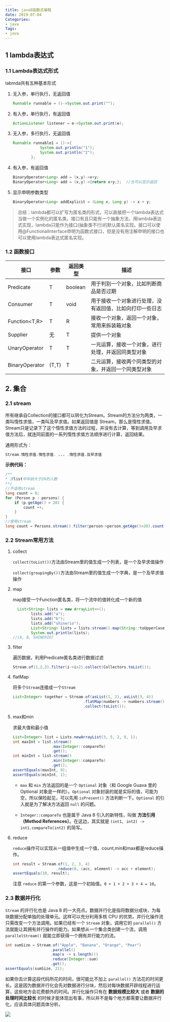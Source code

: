 ```yaml
---
title: java8函数式编程
date: 2019-07-04
Categories:
- java
Tags:
- java
---
```


## 1 lambda表达式

### 1.1 Lambda表达式形式

labmda共有五种基本形式

1. 无入参，单行执行，无返回值

   ```java
   Runnable runnable = ()->System.out.print("");
   ```

2. 有入参，单行执行，有返回值

   ```java
   ActionListener listener = e->System.out.print(e);
   ```

   <!--more-->

3. 无入参，多行执行，无返回值

   ```java
   Runnable runnable1 = ()->{
               System.out.println("1");
               System.out.println("2");
           };
   ```

4. 有入参，有返回值

   ```java
   BinaryOperator<Long> add = (x,y)->x+y;
   BinaryOperator<Long> add = (x,y)->{return x+y;};  //也可以显示返回
   ```

5. 显示申明参数类型

   ```java
   BinaryOperator<Long> addExplicit = (Long x, Long y) -> x + y;
   ```

> 总结：lambda都可以扩写为匿名类的形式，可以直接把一个lambda表达式当做一个实例化的匿名类。接口有且只能有一个抽象方法，用lambda表达式实现，lambda只能作为接口(抽象类不行)的默认匿名实现。接口可以使用@FunctionalInterface申明为函数式接口，但是没有用注解申明的接口也可以使用lambda表达式匿名实现。

### 1.2 函数接口

| 接口              | 参数  | 返回类型 | 描述                                                     |
| ----------------- | ----- | -------- | -------------------------------------------------------- |
| Predicate<T>      | T     | boolean  | 用于判别一个对象，比如判断商品是否过期                   |
| Consumer<T>       | T     | void     | 用于接收一个对象进行处理，没有返回值，比如向打印一些日志 |
| Function<T,R>     | T     | R        | 接收一个对象，返回一个对象，常用来拆装箱对象             |
| Supplier<T>       | 无    | T        | 提供一个对象                                             |
| UnaryOperator<T>  | T     | T        | 一元运算，接收一个对象，进行处理，并返回同类型对象       |
| BinaryOperator<T> | (T,T) | T        | 二元运算，接收两个同类型的对象，并返回一个同类型对象     |

## 2. 集合

### 2.1 stream

所有继承自Collection的接口都可以转化为Stream。Stream的方法分为两类，一类叫惰性求值，一类叫及早求值。如果返回值是 Stream，那么是惰性求值。Stream只是记录下了这个惰性求值方法的过程，并没有去计算，等到调用及早求值方法后，就连同前面的一系列惰性求值方法顺序进行计算，返回结果。

通用形式为：

```java
Stream.惰性求值.惰性求值. ... .惰性求值.及早求值
```

**示例代码：**

```java
/**
* 求list中年龄大于20的人数
**/
//不适用stream
long count = 0;
for (Person p : persons) {
    if (p.getAge() > 20) {
        count ++;
    }
}
//使用stream
long count = Persons.stream().filter(person->person.getAge()>20).count();
```

### 2.2 Stream常用方法

1. collect

   `collect(toList())`方法由Stream里的值生成一个列表，是一个及早求值操作

   `collect(groupingBy())`方法由Stream里的值生成一个字典，是一个及早求值操作

2. map

   map接受一个Function匿名类，将一个流中的值转化成一个新的值

   ```java
     List<String> lists = new ArrayList<>();
           lists.add("a");
           lists.add("b");
           lists.add("shinerio");
           List<String> lists = lists.stream().map(String::toUpperCase).collect(Collectors.toList());
           System.out.println(lists);
   //[A, B, SHINERIO]
   ```

3. filter

   遍历数据，利用Predicate匿名类进行数据过滤

   ```java
   Stream.of(1,2,3).filter(i->i>2).collect(Collectors.toList());
   ```

4. flatMap

   将多个`Stream`连接成一个`Stream`

   ```java
   List<Integer> together = Stream.of(asList(1, 2), asList(3, 4))
                                  .flatMap(numbers -> numbers.stream())
                                  .collect(toList());
   ```

5. max和min

   求最大值和最小值

   ```java
   List<Integer> list = Lists.newArrayList(3, 5, 2, 9, 1);
   int maxInt = list.stream()
                    .max(Integer::compareTo)
                    .get();
   int minInt = list.stream()
                    .min(Integer::compareTo)
                    .get();
   assertEquals(maxInt, 9);
   assertEquals(minInt, 1);
   ```

   - `max` 和 `min` 方法返回的是一个 `Optional` 对象（和 Google Guava 里的 Optional 对象是一样的）。`Optional` 对象封装的就是实际的值，可能为空，所以保险起见，可以先用 `isPresent()` 方法判断一下。`Optional` 的引入就是为了解决方法返回 `null` 的问题。

   - `Integer::compareTo` 也是属于 Java 8 引入的新特性，叫做 **方法引用（Method References）**。在这边，其实就是 `(int1, int2) -> int1.compareTo(int2)` 的简写。

6. reduce

   `reduce`操作可以实现从一组值中生成一个值，count,min和max都是reduce操作。

   ```java
   int result = Stream.of(1, 2, 3, 4)
                      .reduce(0, (acc, element) -> acc + element);
   assertEquals(10, result);
   ```

   注意 `reduce` 的第一个参数，这是一个初始值。`0 + 1 + 2 + 3 + 4 = 10`。

### 2.3 数据并行化

`Stream` 的并行化也是 Java 8 的一大亮点。数据并行化是指将数据分成块，为每块数据分配单独的处理单元。这样可以充分利用多核 CPU 的优势。并行化操作流只需改变一个方法调用。如果已经有一个 `Stream` 对象，调用它的 `parallel()` 方法就能让其拥有并行操作的能力。如果想从一个集合类创建一个流，调用 `parallelStream()` 就能立即获得一个拥有并行能力的流。

```java
int sumSize = Stream.of("Apple", "Banana", "Orange", "Pear")
                    .parallel()
                    .map(s -> s.length())
                    .reduce(Integer::sum)
                    .get();
assertEquals(sumSize, 21);
```

如果你去计算这段代码所花的时间，很可能比不加上 `parallel()` 方法花的时间更长。这是因为数据并行化会先对数据进行分块，然后对每块数据开辟线程进行运算，这些地方会花费额外的时间。并行化操作只有在 **数据规模比较大** 或者 **数据的处理时间比较长** 的时候才能体现出有事，所以并不是每个地方都需要让数据并行化，应该具体问题具体分析。

![](https://shinerio.oss-cn-beijing.aliyuncs.com/blog_images/uncategory/20190704161256.png)

